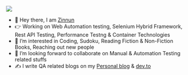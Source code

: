 ![](https://komarev.com/ghpvc/?username=zinnun&color=brightgreen)

- 👋 Hey there, I am [Zinnun](https://www.linkedin.com/in/zinnun/)
- 👉 Working on Web Automation testing, Selenium Hybrid Framework, Rest API Testing, Performance Testng & Container Technologies
- 👀 I’m interested in Coding, Sudoku, Reading Fiction & Non-Fiction Books, Reaching out new people 
- 💞️ I’m looking forward to collaborate on Manual & Automation Testing related stuffs
- ✍ I write QA related blogs on my [Personal blog](zinnun.hashnode.dev) & [dev.to](dev.to/zinnun) 

<!---
mdzinnun75/mdzinnun75 is a ✨ special ✨ repository because its `README.md` (this file) appears on your GitHub profile.
You can click the Preview link to take a look at your changes.
--->
